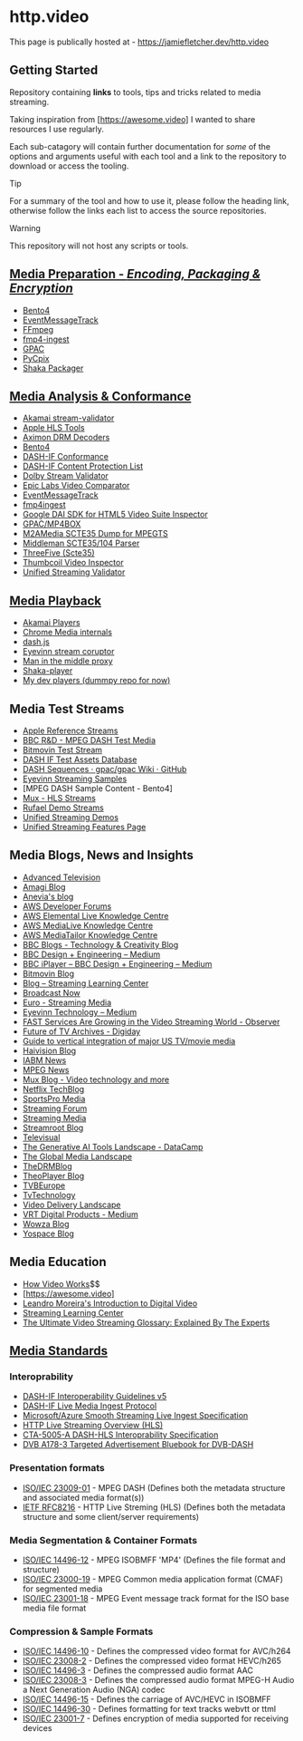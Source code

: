 # http.video

This page is publically hosted at - https://jamiefletcher.dev/http.video

## Getting Started
Repository containing **links** to tools, tips and tricks related to media streaming. 

Taking inspiration from [https://awesome.video] I wanted to share resources I use regularly. 

Each sub-catagory will contain further documentation for *some* of the options and arguments useful with each tool and a link to the repository to download or access the tooling. 

> [!TIP]
> For a summary of the tool and how to use it, please follow the heading link, otherwise follow the links each list to access the source repositories. 

> [!WARNING]
> This repository will not host any scripts or tools.

## [Media Preparation - *Encoding, Packaging & Encryption*]
- [Bento4]
- [EventMessageTrack]
- [FFmpeg]
- [fmp4-ingest]
- [GPAC]
- [PyCpix]
- [Shaka Packager]


## [Media Analysis & Conformance]
- [Akamai stream-validator]
- [Apple HLS Tools]
- [Aximon DRM Decoders]
- [Bento4]
- [DASH-IF Conformance]
- [DASH-IF Content Protection List]
- [Dolby Stream Validator]
- [Epic Labs Video Comparator]
- [EventMessageTrack]
- [fmp4ingest]
- [Google DAI SDK for HTML5 Video Suite Inspector]
- [GPAC/MP4BOX]
- [M2AMedia SCTE35 Dump for MPEGTS]
- [Middleman SCTE35/104 Parser]
- [ThreeFive (Scte35)]
- [Thumbcoil Video Inspector]
- [Unified Streaming Validator]

## [Media Playback]
- [Akamai Players]
- [Chrome Media internals]
- [dash.js]
- [Eyevinn stream coruptor]
- [Man in the middle proxy]
- [Shaka-player]
- [My dev players (dummpy repo for now)]

## Media Test Streams
- [Apple Reference Streams]
- [BBC R&D - MPEG DASH Test Media]
- [Bitmovin Test Stream]
- [DASH IF Test Assets Database]
- [DASH Sequences · gpac/gpac Wiki · GitHub]
- [Eyevinn Streaming Samples]
- [MPEG DASH Sample Content - Bento4]
- [Mux - HLS Streams]
- [Rufael Demo Streams]
- [Unified Streaming Demos]
- [Unified Streaming Features Page]
  
## Media Blogs, News and Insights
- [Advanced Television]
- [Amagi Blog]
- [Anevia's blog]
- [AWS Developer Forums]
- [AWS Elemental Live Knowledge Centre]
- [AWS MediaLive Knowledge Centre]
- [AWS MediaTailor Knowledge Centre]
- [BBC Blogs - Technology & Creativity Blog]
- [BBC Design + Engineering – Medium]
- [BBC iPlayer – BBC Design + Engineering – Medium]
- [Bitmovin Blog]
- [Blog – Streaming Learning Center]
- [Broadcast Now]
- [Euro - Streaming Media]
- [Eyevinn Technology – Medium]
- [FAST Services Are Growing in the Video Streaming World - Observer]
- [Future of TV Archives - Digiday]
- [Guide to vertical integration of major US TV/movie media]
- [Haivision Blog]
- [IABM News]
- [MPEG	News]
- [Mux Blog - Video technology and more]
- [Netflix TechBlog]
- [SportsPro Media]
- [Streaming Forum]
- [Streaming Media]
- [Streamroot Blog]
- [Televisual]
- [The Generative AI Tools Landscape - DataCamp]
- [The Global Media Landscape]
- [TheDRMBlog]
- [TheoPlayer Blog]
- [TVBEurope]
- [TvTechnology]
- [Video Delivery Landscape]
- [VRT Digital Products  - Medium]
- [Wowza Blog]
- [Yospace Blog]

## Media Education
- [How Video Works]$$
- [https://awesome.video]
- [Leandro Moreira's Introduction to Digital Video]
- [Streaming Learning Center]
- [The Ultimate Video Streaming Glossary: Explained By The Experts]

## [Media Standards]
### Interoprability 
- [DASH-IF Interoperability Guidelines v5]
- [DASH-IF Live Media Ingest Protocol]
- [Microsoft/Azure Smooth Streaming Live Ingest Specification]
- [HTTP Live Streaming Overview (HLS)]
- [CTA-5005-A DASH-HLS Interoprability Specification]
- [DVB A178-3 Targeted Advertisement Bluebook for DVB-DASH]
  
### Presentation formats
- [ISO/IEC 23009-01] - MPEG DASH (Defines both the metadata structure and associated media format(s))
- [IETF RFC8216] - HTTP Live Streming (HLS) (Defines both the metadata structure
  and some client/server requirements)

### Media Segmentation & Container Formats
- [ISO/IEC 14496-12] - MPEG ISOBMFF 'MP4' (Defines the file format and structure)
- [ISO/IEC 23000-19] - MPEG Common media application format (CMAF) for segmented media
- [ISO/IEC 23001-18] - MPEG Event message track format for the ISO base media file format

### Compression & Sample Formats
- [ISO/IEC 14496-10] - Defines the compressed video format for AVC/h264 
- [ISO/IEC 23008-2] - Defines the compressed video format HEVC/h265 
- [ISO/IEC 14496-3] - Defines the compressed audio format AAC 
- [ISO/IEC 23008-3] - Defines the compressed audio format MPEG-H Audio a Next Generation Audio (NGA) codec
- [ISO/IEC 14496-15] - Defines the carriage of AVC/HEVC in ISOBMFF 
- [ISO/IEC 14496-30] - Defines formatting for text tracks webvtt or ttml
- [ISO/IEC 23001-7] - Defines encryption of media supported for receiving devices




<!----------- 
Reference Links - NOTE this block must be copied to the foot of each page for useage globally 
---------->
<!-- Local -->
[Media Preparation - *Encoding, Packaging & Encryption*]:./docs/media-preparation/media-preparation
[Media Analysis & Conformance]:./docs/analysis-conformance/analysis-conformance
[Media Playback]:./docs/media-playback/media-playback
[Media Standards]:./docs/standards/standards
[My dev players (dummpy repo for now)]:./players/players

<!-- External -->
<!-- Media Preparation -->
[EventMessageTrack]:https://github.com/unifiedstreaming/event-message-track
[Bento4]:https://github.com/axiomatic-systems/Bento4
[FFmpeg]:https://github.com/FFmpeg/FFmpeg
[fmp4-ingest]:https://github.com/unifiedstreaming/fmp4-ingest
[GPAC]:https://wiki.gpac.io/
[PyCpix]:https://github.com/unifiedstreaming/pycpix
[Shaka Packager]:https://github.com/shaka-project/shaka-packager

<!-- Media Analysis & Conformance -->
[Akamai stream-validator]:https://players.akamai.com/stream-validator
[Apple HLS Tools]:https://developer.apple.com/documentation/http-live-streaming/using-apple-s-http-live-streaming-hls-tools
[Aximon DRM Decoders]:https://tools.axinom.com/
[DASH-IF Conformance]:https://conformance.dashif.org/
[DASH-IF Content Protection List]:https://dashif.org/identifiers/content_protection/
[Dolby Stream Validator]:https://ott.dolby.com/OnDelKits_dev/StreamValidator/Start_Here.html
[Epic Labs Video Comparator]:https://github.com/epiclabs-io/epic-video-comparator
[EventMessageTrack]:https://github.com/unifiedstreaming/event-message-track
[fmp4ingest]:https://github.com/unifiedstreaming/fmp4-ingest
[Google DAI SDK for HTML5 Video Suite Inspector]:https://googleads.github.io/googleads-ima-html5-dai/vsi/
[GPAC/MP4BOX]:https://github.com/gpac/gpac/wiki/MP4Box
[M2AMedia SCTE35 Dump for MPEGTS]:https://github.com/m2amedia/scte35dump
[Middleman SCTE35/104 Parser]:https://tools.middleman.tv/scte35-parser
[ThreeFive (Scte35)]:https://github.com/futzu/SCTE-35_threefive
[Thumbcoil Video Inspector]:https://thumb.co.il/
[Unified Streaming Validator]:https://validator.unified-streaming.com/

<!-- Media Analysis & Conformance -->
[Akamai Players]:https://players.akamai.com/players
[Chrome Media internals]:chrome://media-internals
[dash.js]:https://github.com/Dash-Industry-Forum/dash.js
[Eyevinn stream coruptor]:https://github.com/Eyevinn/streaming-onboarding/blob/master/Stream-Corruptor.md
[Man in the middle proxy]:https://github.com/mitmproxy/mitmproxy
[Shaka-player]:https://github.com/shaka-project/shaka-player
[My dev players (dummpy repo for now)]:./players/players.md

<!-- Media Test Streams -->
[Apple Reference Streams]:https://developer.apple.com/streaming/examples/
[BBC R&D - MPEG DASH Test Media]:http://rdmedia.bbc.co.uk/
[Bitmovin Test Stream]:https://bitmovin.com/demos/stream-test
[DASH IF Test Assets Database]:https://testassets.dashif.org/#testvector/list
[DASH Sequences · gpac/gpac Wiki · GitHub]:https://github.com/gpac/gpac/wiki/DASH-Sequences
[Eyevinn Streaming Samples]:https://github.com/Eyevinn/http-streaming-samples
[MPEG DASH Sample Content | Bento4]:http://www.bento4.com/developers/dash/dash-sample-content/
[Mux - HLS Streams]:https://test-streams.mux.dev/
[Rufael Demo Streams]:https://dvb-2017-dm.s3.eu-central-1.amazonaws.com/overview.html
[Unified Streaming Demos]:https://demo.unfied-streaming.com 
[Unified Streaming Features Page]:https://demo.unified-streaming.com/k8s/features/stable/#!/mpd

<!-- Media Standards - Interoprability -->  
[DASH-IF Interoperability Guidelines v5]:https://dashif.org/guidelines/iop-v5/
[DASH-IF Live Media Ingest Protocol]:https://dashif-documents.azurewebsites.net/Ingest/master/DASH-IF-Ingest.html
[Microsoft/Azure Smooth Streaming Live Ingest Specification]:https://learn.microsoft.com/en-us/previous-versions/media-services/previous/media-services-fmp4-live-ingest-overview
[HTTP Live Streaming Overview (HLS)]:https://developer.apple.com/documentation/http-live-streaming
[CTA-5005-A DASH-HLS Interoprability Specification]:https://cdn.cta.tech/cta/media/media/resources/standards/cta-5005-a-final.pdf
[DVB A178-3 Targeted Advertisement Bluebook for DVB-DASH]:https://dvb.org/?standard=dynamic-substitution-of-content-in-linear-broadcast-part-3-carriage-and-signalling-of-placement-opportunity-information-in-dvb-dash

<!-- Media Standards - Presentation formats --> 
[ISO/IEC 23009-01]:https://www.iso.org/standard/83314.html
[IETF RFC8216]:https://datatracker.ietf.org/doc/html/draft-pantos-hls-rfc8216bis

<!-- Media Standards - Segmentation & Container Formats -->
[ISO/IEC 14496-12]:https://www.iso.org/standard/83102.html
[ISO/IEC 23000-19]:https://www.iso.org/standard/85623.html
[ISO/IEC 23001-18]:https://www.iso.org/standard/82529.html

<!-- Media Standards - Compression & Sample Formats -->
[ISO/IEC 14496-10]:https://www.iso.org/standard/83529.html
[ISO/IEC 23008-2]:https://www.iso.org/standard/85457.html
[ISO/IEC 14496-3]:https://www.iso.org/standard/76383.html
[ISO/IEC 23008-3]:https://www.iso.org/standard/83525.html
[ISO/IEC 14496-15]:https://www.iso.org/standard/83336.html
[ISO/IEC 14496-30]:https://www.iso.org/standard/75394.html
[ISO/IEC 23001-7]:https://iso.org/standard/84637.html

<!-- Media Standards - Groups -->
[3GPP]:https://www.3gpp.org/
[Alliance for Open media]:https://aomedia.org/
[ATSC]:https://www.atsc.org/
[CP2PA]:https://c2pa.org/
[CTA-Wave]:https://github.com/cta-wave
[DASH-IF]:https://dashif.org/
[DVB]:https://dvb.org/
[HbbTV]:https://www.hbbtv.org/
[ISO]:https://www.iso.org/home.html
[ITU]:https://www.itu.int/en/Pages/default.aspx
[MP4 Registration Authority]:https://mp4ra.org/
[MPEG]:https://www.mpeg.org/about-mpeg/
[SCTE]:https://www.scte.org/
[SMPTE]:https://www.smpte.org/
[SVTA]:https://www.svta.org/
[W3C]:https://www.w3.org/

<!-- Education -->
[How Video Works]:https://howvideo.works/
[https://awesome.video]:https://awesome.video
[Streaming Learning Center]:https://streaminglearningcenter.com/
[Leandro Moreira's Introduction to Digital Video]:https://github.com/leandromoreira/digital_video_introduction
[The Ultimate Video Streaming Glossary: Explained By The Experts]:https://tinuiti.com/blog/ott-ads/video-streaming-glossary/

<!-- Media Blogs and Insights -->
[Advanced Television]:https://advanced-television.com/
[Amagi Blog]:https://www.amagi.com/resources/
[Anevia's blog]:https://anevia.com/blog/
[AWS Developer Forums]:https://forums.aws.amazon.com/category.jspa?categoryID=43
[AWS Elemental Live Knowledge Centre]:https://repost.aws/tags/TAdvB1VHw2SDinN3XY4E6oJQ/aws-elemental-live
[AWS MediaLive Knowledge Centre]:https://repost.aws/tags/TAQT5TNwtgSqeM9NCSKfOJPQ/aws-elemental-medialive
[AWS MediaTailor Knowledge Centre]:https://repost.aws/tags/TAtkvXWoCvTpe77g9M3Tuv_Q/aws-elemental-mediatailor
[BBC Blogs - Technology & Creativity Blog]:https://www.bbc.co.uk/blogs/internet
[BBC Design + Engineering – Medium]:https://medium.com/bbc-design-engineering
[BBC iPlayer – BBC Design + Engineering – Medium]:https://medium.com/bbc-design-engineering/iplayer/home
[Bitmovin Blog]:https://bitmovin.com/blog/
[Blog – Streaming Learning Center]:https://streaminglearningcenter.com/blog
[Broadcast Now]:https://www.broadcastnow.co.uk/tech
[Euro - Streaming Media]:http://europe.streamingmedia.com/
[Eyevinn Technology – Medium]:https://medium.com/@eyevinntechnology
[FAST Services Are Growing in the Video Streaming World - Observer]:https://observer.com/2024/04/paramount-streaming-ceo-tom-ryan-speaks-growth-of-fast-services-in-streaming/
[Future of TV Archives - Digiday]:https://digiday.com/future-of-tv/
[Guide to vertical integration of major US TV/movie media]:https://imgur.com/gallery/dhrhkaZ
[Haivision Blog]:https://www.haivision.com/products/kb-series/
[IABM News]:https://www.theiabm.org/newslist/?news_type%5B%5D=Technology+News&topline_tag=
[MPEG	News]:https://mpeg.chiariglione.org/news
[Mux Blog - Video technology and more]:https://mux.com/blog/
[Netflix TechBlog]:https://netflixtechblog.com/
[SportsPro Media]:http://www.[sportspromedia.com/
[Streaming Forum]:http://www.streaming-forum.com/2019/LatestNewsArchive.aspx
[Streaming Media]:https://www.streamingmedia.com/
[Streamroot Blog]:https://blog.streamroot.io/
[Televisual]:http://www.televisual.com/news.html
[The Generative AI Tools Landscape - DataCamp]:https://www.datacamp.com/cheat-sheet/the-generative-ai-tools-landscape
[The Global Media Landscape]:https://www.gwi.com/reports/global-media-landscape
[TheDRMBlog]:https://go.buydrm.com/thedrmblog
[TheoPlayer Blog]:https://www.theoplayer.com/blog
[TVBEurope]:https://www.tvbeurope.com/
[TvTechnology]:https://www.tvtechnology.com/
[Video Delivery Landscape]:https://tinuiti.com/blog/ott-ads/video-streaming-glossary/https://divitel.com/video-delivery-landscape/
[VRT Digital Products - Medium]:https://medium.com/vrt-digital-studio/
[Wowza Blog]:https://www.wowza.com/blog/category/blog
[Yospace Blog]:http://www.yospace.com/category/blog/
